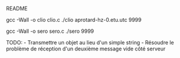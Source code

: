 README


gcc -Wall -o clio clio.c
./clio aprotard-hz-0.etu.utc 9999

gcc -Wall -o sero sero.c
./sero 9999

TODO:
	-	Transmettre un objet au lieu d'un simple string
	-	Résoudre le problème de réception d'un deuxième message vide côté serveur